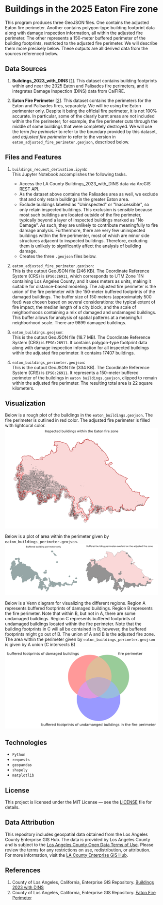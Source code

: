 # Buildings in the 2025 Eaton Fire zone
This program produces three GeoJSON files.  One contains the adjusted Eaton fire perimeter.  Another contains polygon-type building footprint data along with damage inspection information, all within the adjusted fire perimeter. The other represents a 150-meter buffered perimeter of the building footprints, restricted to the adjusted fire perimeter.  We will describe them more precisely below.  These outputs are all derived data from the sources referenced below.

## Data Sources
1. **Buildings_2023_with_DINS** [[1]](#1).
This dataset contains building footprints within and near the 2025 Eaton and Palisades fire perimeters, and it integrates Damage Inspection (DINS) data from CalFIRE.

2. **Eaton Fire Perimeter**  [[2]](#2).
  This dataset contains the perimeters for the Eaton and Palisades fires, separately.  We will be using the Eaton perimenter only.  Despite it being the official fire perimeter, it is not 100% accurate.  In particular, some of the clearly burnt areas are not included within the fire perimeter; for example, the fire perimeter cuts through the middle of some buildings that were completely destroyed. We will use the term *fire perimeter* to refer to the boundary provided by this dataset, and *adjusted fire perimeter* to refer to the version in `eaton_adjusted_fire_perimeter.geojson`, described below.
   
## Files and Features
1. `buildings_request_derivation.ipynb`:  
      This Jupyter Notebook accomplishes the following tasks.
    - Access the LA County Buildings_2023_with_DINS data via ArcGIS REST API.
    - As the dataset above contains the Palisades area as well, we exclude that and only retain buildings in the greater Eaton area.
    - Exclude buildings labeled as "Uninspected" or "Inaccessible", so only retain inspected buildings.  This exclusion is sensible because most such buildings are located outside of the fire perimeter, typically beyond a layer of inspected buildings marked as "No Damage".  As such, they are unlikely to contribute meaningfully to fire damage analysis.  Furthermore, there are very few uninspected buildings within the fire perimenter, most of which are minor side structures adjacent to inspected buildings. Therefore, excluding them is unlikely to significantly affect the analysis of building damage.
    - Creates the three `.geojson` files below.
      
2. `eaton_adjusted_fire_perimeter.geojson`:  
    This is the output GeoJSON file (246 KB). The Coordinate Reference System (CRS) is `EPSG:26911`, which corresponds to UTM Zone 11N containing Los Angeles County, and it uses meters as units, making it suitable for distance-based modeling.  The adjusted fire perimeter is the union of the fire perimeter with the 150-meter buffered footprints of the damaged buildings. The buffer size of 150 meters (approximately 500 feet) was chosen based on several considerations: the typical extent of fire impact, the median length of a city block, and the scale of neighborhoods containing a mix of damaged and undamaged buildings. This buffer allows for analysis of spatial patterns at a meaningful neighborhood scale. There are 9899 damaged buildings. 

3. `eaton_buildings.geojson`:  
     This is the output GeoJSON file (18.7 MB). The Coordinate Reference System (CRS) is `EPSG:26911`.  It contains polygon-type footprint data along with damage inspection information for all inspected buildings within the adjusted fire perimeter.  It contains 17407 buildings.

4. `eaton_buildings_perimeter.geojson`:  
    This is the output GeoJSON file (334 KB). The Coordinate Reference System (CRS) is `EPSG:26911`.  It represents a 150-meter buffered perimeter of the buildings in `eaton_buildings.geojson`, clipped to remain within the adjusted fire perimeter.  The resulting total area is 22 square kilometers.

## Visualization
Below is a rough plot of the buildings in the `eaton_buildings.geojson`. The fire perimeter is outlined in red color.  The adjusted fire perimeter is filled with lightcoral color.  
![Alt text](rough_plot.png)

Below is a plot of area within the perimeter given by `eaton_buildings_perimeter.geojson`.  
![Alt_text](building_perimeter.png)

Below is a Venn diagram for visualizing the different regions. Region A represents buffered footprints of damaged buildings.  Region B represents the fire perimeter.  Note that within B, but not in A, there are some undamaged buildings.  Region C represents buffered footprints of undamaged buildings located within the fire perimeter.  Note that the building footprints in C will all be contained in B; however, the buffered footprints might go out of B.  The union of A and B is the adjusted fire zone.  The area within the perimeter given by `eaton_buildings_perimeter.geojson` is given by A union (C intersects B)
![Alt_text](regions_venn_diagram.png)


  
## Technologies
-  `Python`
-  `requests`
- `geopandas`
- `shapely`
- `matplotlib`


## License
This project is licensed under the MIT License — see the [LICENSE](LICENSE) file for details.

## Data Attribution

This repository includes geospatial data obtained from the Los Angeles County Enterprise GIS Hub. The data is provided by Los Angeles County and is subject to the [Los Angeles County Open Data Terms of Use](https://egis-lacounty.hub.arcgis.com/pages/terms-of-use). Please review the terms for any restrictions on use, redistribution, or attribution. For more information, visit the [LA County Enterprise GIS Hub](https://egis-lacounty.hub.arcgis.com/).


## References
1. <a id="1"></a> County of Los Angeles, California, Enterprise GIS Repository. [Buildings 2023 with DINS](https://services.arcgis.com/RmCCgQtiZLDCtblq/ArcGIS/rest/services/Buildings_2023_with_DINS/FeatureServer/4)
2. <a id="2"></a> County of Los Angeles, California, Enterprise GIS Repository. [Eaton Fire Perimeter](https://egis-lacounty.hub.arcgis.com/maps/ad51845ea5fb4eb483bc2a7c38b2370c/about)


